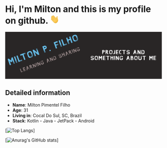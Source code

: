 <h1>Hi, I'm Milton and this is my profile on github. <img src="https://github.com/MiltonDevSis/MiltonDevSis/blob/master/wave.gif" height="30" width="30"></h1> 

<img src="https://github.com/MiltonDevSis/MiltonDevSis/blob/master/Painel.png">

## Detailed information

* **Name**: Milton Pimentel Filho
* **Age**: 31
* **Living in**: Cocal Do Sul, SC, Brazil
* **Stack**: Kotlin - Java - JetPack - Android

[![Top Langs](https://github-readme-stats.vercel.app/api/top-langs/?username=MiltonDevSis&layout=compact)]

[![Anurag's GitHub stats](https://github-readme-stats.vercel.app/api?username=MiltonDevSis&theme=dark)]
